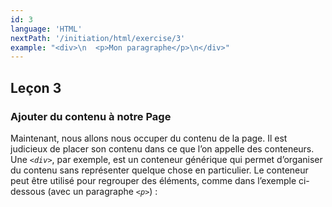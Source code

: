```yaml
---
id: 3
language: 'HTML'
nextPath: '/initiation/html/exercise/3'
example: "<div>\n  <p>Mon paragraphe</p>\n</div>"
---
```


## Leçon 3

### Ajouter du contenu à notre Page

Maintenant, nous allons nous occuper du contenu de la page. Il est judicieux de placer son contenu dans ce que l’on appelle des conteneurs. Une _`<div>`_, par exemple, est un conteneur générique qui permet d’organiser du contenu sans représenter quelque chose en particulier.
Le conteneur peut être utilisé pour regrouper des éléments, comme dans l’exemple ci-dessous (avec un paragraphe _`<p>`_) :
